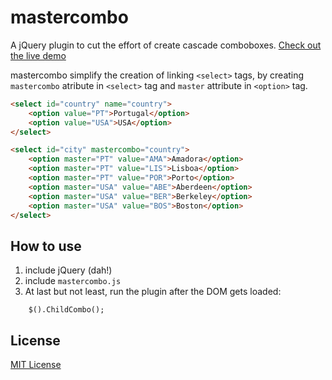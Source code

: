 # mastercombo

A jQuery plugin to cut the effort of create cascade comboboxes.  [Check out the live demo](http://jsbin.com/ikumer/6)

mastercombo simplify the creation of linking ``<select>`` tags, by creating ``mastercombo`` atribute in ``<select>`` tag and ``master`` attribute in ``<option>`` tag.

```html
<select id="country" name="country">
    <option value="PT">Portugal</option>
    <option value="USA">USA</option>
</select>

<select id="city" mastercombo="country">
    <option master="PT" value="AMA">Amadora</option>
    <option master="PT" value="LIS">Lisboa</option>
    <option master="PT" value="POR">Porto</option>
    <option master="USA" value="ABE">Aberdeen</option>
    <option master="USA" value="BER">Berkeley</option>
    <option master="USA" value="BOS">Boston</option>
</select>
```

## How to use

1. include jQuery (dah!)
2. include ``mastercombo.js``
3. At last but not least, run the plugin after the DOM gets loaded:

```
    $().ChildCombo();
```

## License

[MIT License](http://opensource.org/licenses/MIT)
